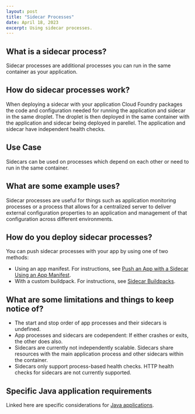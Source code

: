 ```yaml
---
layout: post
title: "Sidecar Processes"
date: April 18, 2023
excerpt: Using sidecar processes.
---
```


## What is a sidecar process?
Sidecar processes are additional processes you can run in the same container as your application.

## How do sidecar processes work?
When deploying a sidecar with your application Cloud Foundry packages the code and configuration needed for running the application and sidecar in the same droplet. The droplet is then deployed in the same container with the application and sidecar being deployed in parellel. The application and sidecar have independent health checks.

## Use Case
Sidecars can be used on processes which depend on each other or need to run in the same container.

## What are some example uses?
Sidecar processes are useful for things such as application monitoring processes or a process that allows for a centralized server to deliver external configuration properties to an application and management of that configuration across different environments.

## How do you deploy sidecar processes?
You can push sidecar processes with your app by using one of two methods:
* Using an app manifest. For instructions, see [Push an App with a Sidecar Using an App Manifest](https://docs.cloudfoundry.org/devguide/sidecars.html#create).
* With a custom buildpack. For instructions, see [Sidecar Buildpacks](https://docs.cloudfoundry.org/buildpacks/sidecar-buildpacks.html).

## What are some limitations and things to keep notice of?

* The start and stop order of app processes and their sidecars is undefined.
* App processes and sidecars are codependent: If either crashes or exits, the other does also.
* Sidecars are currently not independently scalable. Sidecars share resources with the main application process and other sidecars within the container.
* Sidecars only support process-based health checks. HTTP health checks for sidecars are not currently supported.

## Specific Java application requirements
Linked here are specific considerations for [Java applications](https://docs.cloudfoundry.org/devguide/sidecars.html#java).
